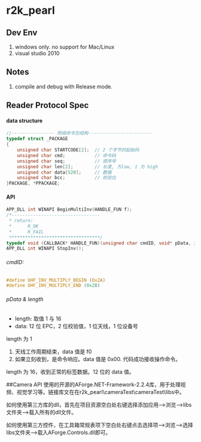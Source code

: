 # r2k_pearl


## Dev Env

1. windows only. no support for Mac/Linux
2. visual studio 2010


## Notes

1. compile and debug with Release mode.


## Reader Protocol Spec

#### data structure

```c
//---------------- 网络命令包结构------------------------
typedef struct _PACKAGE
{
    unsigned char STARTCODE[2];  // 2 个字节的起始码
    unsigned char cmd;           // 命令码
    unsigned char seq;           // 顺序号
    unsigned char len[2];        // 长度, 为low, 1 为 high
    unsigned char data[520];     // 数据
    unsigned char bcc;           // 校验位
}PACKAGE, *PPACKAGE;
```

#### API

```c
APP_DLL int WINAPI BeginMultiInv(HANDLE_FUN f);
/*---------------------------------
 * return:
 *      R_OK
 *      R_FAIL
 **********************************/
typedef void (CALLBACK* HANDLE_FUN)(unsigned char cmdID, void* pData, int length);
APP_DLL int WINAPI StopInv();
```

###### cmdID:

```c
#define UHF_INV_MULTIPLY_BEGIN (Ox2A)
#define UHF_INV_MULTIPLY_END (0x2B)
```

###### pData & length

- length: 取值 1 与 16
- data: 12 位 EPC，2 位校验值，1 位天线，1 位设备号

length 为 1

1. 天线工作周期结束，data 值是 f0
2. 如果立刻收到，是命令响应。data 值是 0x00. 代码成功接收操作命令。

length 为 16，收到正常的标签数据。12 位的 data 值。

##Camera API
使用的开源的AForge.NET-Framework-2.2.4库，用于处理视频、视觉学习等。链接库文在在r2k_pearl\cameraTest\cameraTest\libs中。

如何使用第三方库的dll，首先在项目资源空白处右键选择添加应用-->浏览-->libs文件夹-->载入所有的dll文件。

如何使用第三方控件，在工具箱常规表项下空白处右键点击选择项-->浏览-->选择libs文件夹-->载入AForge.Controls.dll即可。

